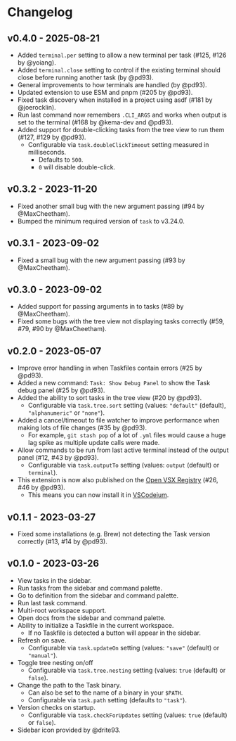 # Changelog

## v0.4.0 - 2025-08-21

- Added `terminal.per` setting to allow a new terminal per task (#125, #126 by
  @yoiang).
- Added `terminal.close` setting to control if the existing terminal should
  close before running another task (by @pd93).
- General improvements to how terminals are handled (by @pd93).
- Updated extension to use ESM and pnpm (#205 by @pd93).
- Fixed task discovery when installed in a project using asdf (#181 by
  @joerocklin).
- Run last command now remembers `.CLI_ARGS` and works when output is set to the
  terminal (#168 by @kema-dev and @pd93).
- Added support for double-clicking tasks from the tree view to run them (#127,
  #129 by @pd93).
  - Configurable via `task.doubleClickTimeout` setting measured in milliseconds.
    - Defaults to `500`.
    - `0` will disable double-click.

## v0.3.2 - 2023-11-20

- Fixed another small bug with the new argument passing (#94 by @MaxCheetham).
- Bumped the minimum required version of `task` to v3.24.0.

## v0.3.1 - 2023-09-02

- Fixed a small bug with the new argument passing (#93 by @MaxCheetham).

## v0.3.0 - 2023-09-02

- Added support for passing arguments in to tasks (#89 by @MaxCheetham).
- Fixed some bugs with the tree view not displaying tasks correctly (#59, #79,
  #90 by @MaxCheetham).

## v0.2.0 - 2023-05-07

- Improve error handling in when Taskfiles contain errors (#25 by @pd93).
- Added a new command: `Task: Show Debug Panel` to show the Task debug panel
  (#25 by @pd93).
- Added the ability to sort tasks in the tree view (#20 by @pd93).
  - Configurable via `task.tree.sort` setting (values: `"default"` (default),
    `"alphanumeric"` or `"none"`).
- Added a cancel/timeout to file watcher to improve performance when making lots
  of file changes (#35 by @pd93).
  - For example, `git stash pop` of a lot of `.yml` files would cause a huge lag
    spike as multiple update calls were made.
- Allow commands to be run from last active terminal instead of the output panel
  (#12, #43 by @pd93).
  - Configurable via `task.outputTo` setting (values: `output` (default) or
    `terminal`).
- This extension is now also published on the
  [Open VSX Registry](https://open-vsx.org/extension/task/vscode-task) (#26, #46
  by @pd93).
  - This means you can now install it in [VSCodeium](https://vscodium.com/).

## v0.1.1 - 2023-03-27

- Fixed some installations (e.g. Brew) not detecting the Task version correctly
  (#13, #14 by @pd93).

## v0.1.0 - 2023-03-26

- View tasks in the sidebar.
- Run tasks from the sidebar and command palette.
- Go to definition from the sidebar and command palette.
- Run last task command.
- Multi-root workspace support.
- Open docs from the sidebar and command palette.
- Ability to initialize a Taskfile in the current workspace.
  - If no Taskfile is detected a button will appear in the sidebar.
- Refresh on save.
  - Configurable via `task.updateOn` setting (values: `"save"` (default) or
    `"manual"`).
- Toggle tree nesting on/off
  - Configurable via `task.tree.nesting` setting (values: `true` (default) or
    `false`).
- Change the path to the Task binary.
  - Can also be set to the name of a binary in your `$PATH`.
  - Configurable via `task.path` setting (defaults to `"task"`).
- Version checks on startup.
  - Configurable via `task.checkForUpdates` setting (values: `true` (default) or
    `false`).
- Sidebar icon provided by @drite93.
